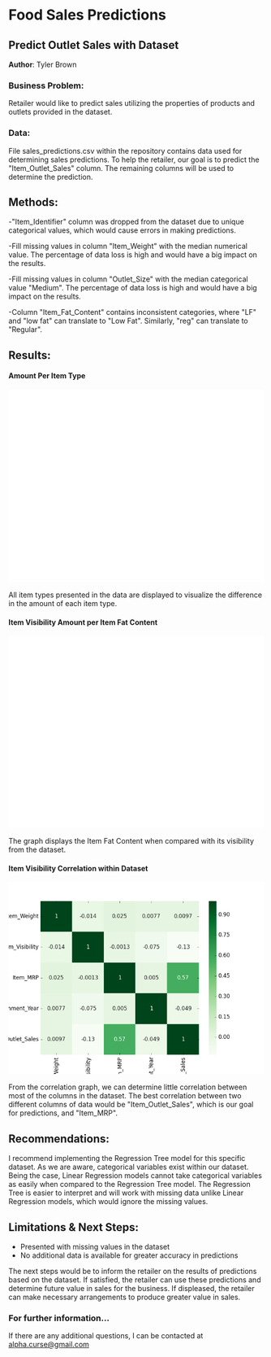 # Food Sales Predictions
## Predict Outlet Sales with Dataset

**Author**: Tyler Brown

### Business Problem:
Retailer would like to predict sales utilizing the properties of products and outlets provided in the dataset.

### Data:
File sales_predictions.csv within the repository contains data used for determining sales predictions.
To help the retailer, our goal is to predict the "Item_Outlet_Sales" column. The remaining columns will be used to determine the prediction.

## Methods:
-"Item_Identifier" column was dropped from the dataset due to unique categorical values, which would cause errors in making predictions.

-Fill missing values in column "Item_Weight" with the median numerical value. The percentage of data loss is high and would have a big impact on the results.

-Fill missing values in column "Outlet_Size" with the median categorical value "Medium". The percentage of data loss is high and would have a big impact on the results.

-Column "Item_Fat_Content" contains inconsistent categories, where "LF" and "low fat" can translate to "Low Fat". Similarly, "reg" can translate to "Regular".

## Results:
#### Amount Per Item Type
![Item_Type_Image](ItemTypeAmount.png)

All item types presented in the data are displayed to visualize the difference in the amount of each item type.

#### Item Visibility Amount per Item Fat Content
![Vis_Per_Fat_Image](ItemVisPerFatContent.png)

The graph displays the Item Fat Content when compared with its visibility from the dataset.

#### Item Visibility Correlation within Dataset
![Correlation_Image](Correlation.png)

From the correlation graph, we can determine little correlation between most of the columns in the dataset. The best correlation between two different columns of data would be "Item_Outlet_Sales", which is our goal for predictions, and "Item_MRP".

## Recommendations:
I recommend implementing the Regression Tree model for this specific dataset. 
As we are aware, categorical variables exist within our dataset. Being the case, Linear Regression models cannot take categorical variables as easily when compared to the Regression Tree model. 
The Regression Tree is easier to interpret and will work with missing data unlike Linear Regression models, which would ignore the missing values. 

## Limitations & Next Steps:
- Presented with missing values in the dataset
- No additional data is available for greater accuracy in predictions

The next steps would be to inform the retailer on the results of predictions based on the dataset. If satisfied, the retailer can use these predictions and determine future value in sales for the business.
If displeased, the retailer can make necessary arrangements to produce greater value in sales.

### For further information...
If there are any additional questions, I can be contacted at alpha.curse@gmail.com
